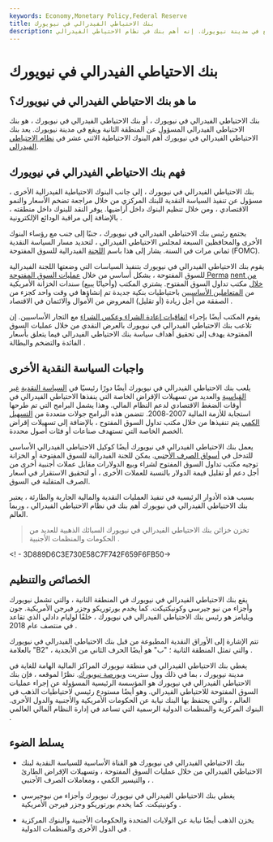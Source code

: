 ```yaml
---
keywords: Economy,Monetary Policy,Federal Reserve
title: بنك الاحتياطي الفيدرالي في نيويورك
description: بنك الاحتياطي الفيدرالي الذي يقع في مدينة نيويورك. إنه أهم بنك في نظام الاحتياطي الفيدرالي.
---
```


# بنك الاحتياطي الفيدرالي في نيويورك
## ما هو بنك الاحتياطي الفيدرالي في نيويورك؟

بنك الاحتياطي الفيدرالي في نيويورك ، أو بنك الاحتياطي الفيدرالي في نيويورك ، هو بنك الاحتياطي الفيدرالي المسؤول عن المنطقة الثانية ويقع في مدينة نيويورك. يعد بنك الاحتياطي الفيدرالي في نيويورك أهم البنوك الاحتياطية الاثني عشر في [نظام الاحتياطي الفيدرالي](/federalreservesystem).

## فهم بنك الاحتياطي الفيدرالي في نيويورك

بنك الاحتياطي الفيدرالي في نيويورك ، إلى جانب البنوك الاحتياطية الفيدرالية الأخرى ، مسؤول عن تنفيذ السياسة النقدية للبنك المركزي من خلال مراجعة تضخم الأسعار والنمو الاقتصادي ، ومن خلال تنظيم البنوك داخل أراضيها. يوفر النقد للبنوك داخل منطقته ، بالإضافة إلى مراقبة الودائع الإلكترونية .

يجتمع رئيس بنك الاحتياطي الفيدرالي في نيويورك ، جنبًا إلى جنب مع رؤساء البنوك الأخرى والمحافظين السبعة لمجلس الاحتياطي الفيدرالي ، لتحديد مسار السياسة النقدية ثماني مرات في السنة. يشار إلى هذا باسم [اللجنة](/fomc) الفيدرالية للسوق المفتوحة (FOMC).

يقوم بنك الاحتياطي الفيدرالي في نيويورك بتنفيذ السياسات التي وضعتها اللجنة الفيدرالية للسوق المفتوحة ، بشكل أساسي من خلال [عمليات السوق المفتوحة Perma](/permanent-open-market-operations) [nent من خلال](/permanent-open-market-operations) مكتب تداول السوق المفتوح. يشتري المكتب (وأحيانًا يبيع) سندات الخزانة الأمريكية من [المتعاملين الأساسيين](/primarydealer) باحتياطيات بنكية جديدة تم إنشاؤها في وقت واحد كجزء من الصفقة من أجل زيادة (أو تقليل) المعروض من الأموال والائتمان في الاقتصاد .

يقوم المكتب أيضًا بإجراء [اتفاقيات إعادة الشراء وعكس الشراء](/repurchaseagreement) مع التجار الأساسيين. إن تلاعب بنك الاحتياطي الفيدرالي في نيويورك بالعرض النقدي من خلال عمليات السوق المفتوحة يهدف إلى تحقيق أهداف سياسة بنك الاحتياطي الفيدرالي فيما يتعلق بأسعار الفائدة والتضخم والبطالة .

## واجبات السياسة النقدية الأخرى

يلعب بنك الاحتياطي الفيدرالي في نيويورك أيضًا دورًا رئيسيًا في [السياسة النقدية](/nonstandard-monetary-policy) [غير القياسية](/nonstandard-monetary-policy) والعديد من تسهيلات الإقراض الخاصة التي ينفذها الاحتياطي الفيدرالي في أوقات الضغط الاقتصادي لدعم النظام المالي. وهذا يشمل البرامج التي تم طرحها استجابة للأزمة المالية 2007-2008. تتضمن هذه البرامج جولات متعددة من [التسهيل الكمي](/quantitative-easing) يتم تنفيذها من خلال مكتب تداول السوق المفتوح ، بالإضافة إلى تسهيلات إقراض الخصم الخاصة التي تستهدف صناعات أو فئات أصول محددة.

يعمل بنك الاحتياطي الفيدرالي في نيويورك أيضًا كوكيل الاحتياطي الفيدرالي الأساسي للتدخل في [أسواق الصرف الأجنبي](/foreign-exchange). يمكن للجنة الفيدرالية للسوق المفتوحة أو الخزانة توجيه مكتب تداول السوق المفتوح لشراء وبيع الدولارات مقابل عملات أجنبية أخرى من أجل دعم أو تقليل قيمة الدولار بالنسبة للعملات الأخرى ، أو لتحقيق الاستقرار في أسعار الصرف المتقلبة في السوق.

بسبب هذه الأدوار الرئيسية في تنفيذ العمليات النقدية والمالية الجارية والطارئة ، يعتبر بنك الاحتياطي الفيدرالي في نيويورك أهم بنك في نظام الاحتياطي الفيدرالي ، وربما العالم.

> تخزن خزائن بنك الاحتياطي الفيدرالي في نيويورك السبائك الذهبية للعديد من الحكومات والمنظمات الأجنبية .

>

<! - 3D889D6C3E730E58C7F742F659F6FB50->

## الخصائص والتنظيم

يقع بنك الاحتياطي الفيدرالي في نيويورك في المنطقة الثانية ، والتي تشمل نيويورك وأجزاء من نيو جيرسي وكونيكتيكت. كما يخدم بورتوريكو وجزر فيرجن الأمريكية. جون ويليامز هو رئيس بنك الاحتياطي الفيدرالي في نيويورك ، خلفًا لوليام دادلي الذي تقاعد في منتصف عام 2018 .

تتم الإشارة إلى الأوراق النقدية المطبوعة من قبل بنك الاحتياطي الفيدرالي في نيويورك بالعلامة "B2" ، والتي تمثل المنطقة الثانية ؛ "ب" هو أيضًا الحرف الثاني من الأبجدية .

يغطي بنك الاحتياطي الفيدرالي في منطقة نيويورك المراكز المالية الهامة للغاية في مدينة نيويورك ، بما في ذلك وول ستريت [وبورصة نيويورك](/nyse). نظرًا لموقعه ، فإن بنك الاحتياطي الفيدرالي في نيويورك هو المؤسسة الرئيسية المسؤولة عن إجراء عمليات السوق المفتوحة للاحتياطي الفيدرالي. وهو أيضًا مستودع رئيسي لاحتياطيات الذهب في العالم ، والتي يحتفظ بها البنك نيابة عن الحكومات الأمريكية والأجنبية والدول الأخرى. البنوك المركزية والمنظمات الدولية الرسمية التي تساعد في إدارة النظام المالي العالمي .

## يسلط الضوء

- بنك الاحتياطي الفيدرالي في نيويورك هو القناة الأساسية للسياسة النقدية لبنك الاحتياطي الفيدرالي من خلال عمليات السوق المفتوحة ، وتسهيلات الإقراض الطارئ ، والتيسير الكمي ، ومعاملات الصرف الأجنبي .

- يغطي بنك الاحتياطي الفيدرالي في نيويورك نيويورك وأجزاء من نيوجيرسي وكونيتيكت. كما يخدم بورتوريكو وجزر فيرجن الأمريكية .

- يخزن الذهب أيضًا نيابة عن الولايات المتحدة والحكومات الأجنبية والبنوك المركزية في الدول الأخرى والمنظمات الدولية .

